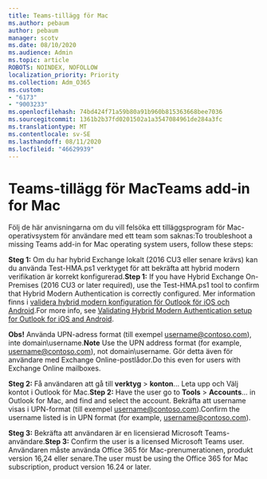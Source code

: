 ```yaml
---
title: Teams-tillägg för Mac
ms.author: pebaum
author: pebaum
manager: scotv
ms.date: 08/10/2020
ms.audience: Admin
ms.topic: article
ROBOTS: NOINDEX, NOFOLLOW
localization_priority: Priority
ms.collection: Adm_O365
ms.custom:
- "6173"
- "9003233"
ms.openlocfilehash: 74bd424f71a59b80a91b960b815363668bee7036
ms.sourcegitcommit: 1361b2b37fd0201502a1a3547084961de284a3fc
ms.translationtype: MT
ms.contentlocale: sv-SE
ms.lasthandoff: 08/11/2020
ms.locfileid: "46629939"
---
```

# <a name="teams-add-in-for-mac"></a><span data-ttu-id="f8f78-102">Teams-tillägg för Mac</span><span class="sxs-lookup"><span data-stu-id="f8f78-102">Teams add-in for Mac</span></span>

<span data-ttu-id="f8f78-103">Följ de här anvisningarna om du vill felsöka ett tilläggsprogram för Mac-operativsystem för användare med ett team som saknas:</span><span class="sxs-lookup"><span data-stu-id="f8f78-103">To troubleshoot a missing Teams add-in for Mac operating system users, follow these steps:</span></span>

<span data-ttu-id="f8f78-104">**Steg 1:** Om du har hybrid Exchange lokalt (2016 CU3 eller senare krävs) kan du använda Test-HMA.ps1 verktyget för att bekräfta att hybrid modern verifikation är korrekt konfigurerad.</span><span class="sxs-lookup"><span data-stu-id="f8f78-104">**Step 1:** If you have Hybrid Exchange On-Premises (2016 CU3 or later required), use the Test-HMA.ps1 tool to confirm that Hybrid Modern Authentication is correctly configured.</span></span> <span data-ttu-id="f8f78-105">Mer information finns i [validera hybrid modern konfiguration för Outlook för iOS och Android](https://aka.ms/AA980zq).</span><span class="sxs-lookup"><span data-stu-id="f8f78-105">For more info, see [Validating Hybrid Modern Authentication setup for Outlook for iOS and Android](https://aka.ms/AA980zq).</span></span>  

<span data-ttu-id="f8f78-106">**Obs!** Använda UPN-adress format (till exempel [username@contoso.com](mailto:username@contoso.com)), inte domain\username.</span><span class="sxs-lookup"><span data-stu-id="f8f78-106">**Note** Use the UPN address format (for example, [username@contoso.com](mailto:username@contoso.com)), not domain\username.</span></span> <span data-ttu-id="f8f78-107">Gör detta även för användare med Exchange Online-postlådor.</span><span class="sxs-lookup"><span data-stu-id="f8f78-107">Do this even for users with Exchange Online mailboxes.</span></span>

<span data-ttu-id="f8f78-108">**Steg 2:** Få användaren att gå till **verktyg**  >  **konton**... Leta upp och Välj kontot i Outlook för Mac.</span><span class="sxs-lookup"><span data-stu-id="f8f78-108">**Step 2:** Have the user go to **Tools** > **Accounts**... in Outlook for Mac, and find and select the account.</span></span> <span data-ttu-id="f8f78-109">Bekräfta att username visas i UPN-format (till exempel [username@contoso.com](mailto:username@contoso.com)).</span><span class="sxs-lookup"><span data-stu-id="f8f78-109">Confirm the username listed is in UPN format (for example, [username@contoso.com](mailto:username@contoso.com)).</span></span>

<span data-ttu-id="f8f78-110">**Steg 3:** Bekräfta att användaren är en licensierad Microsoft Teams-användare.</span><span class="sxs-lookup"><span data-stu-id="f8f78-110">**Step 3:** Confirm the user is a licensed Microsoft Teams user.</span></span> <span data-ttu-id="f8f78-111">Användaren måste använda Office 365 för Mac-prenumerationen, produkt version 16,24 eller senare.</span><span class="sxs-lookup"><span data-stu-id="f8f78-111">The user must be using the Office 365 for Mac subscription, product version 16.24 or later.</span></span>